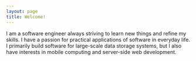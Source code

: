 ```yaml
---
layout: page
title: Welcome!
---
```


I am a software engineer always striving to learn new things and refine my skills. I have a passion for practical applications of software in everyday life. I primarily build software for large-scale data storage systems, but I also have interests in mobile computing and server-side web development.
